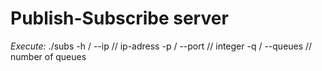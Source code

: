# Publish-Subscribe server

*Execute:*
./subs
     -h / --ip      <ip>    // ip-adress
     -p / --port    <port>  // integer
     -q / --queues  <num>   // number of queues
     
